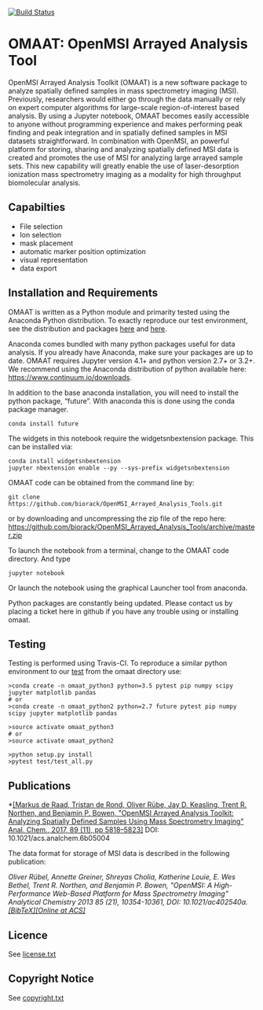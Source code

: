 [![Build Status](https://travis-ci.org/biorack/omaat.png?branch=master)](https://travis-ci.org/biorack/omaat)

# OMAAT: OpenMSI Arrayed Analysis Tool

OpenMSI Arrayed Analysis Toolkit (OMAAT) is a new software package to analyze spatially defined samples in mass spectrometry imaging (MSI). Previously, researchers would either go through the data manually or rely on expert computer algorithms for large-scale region-of-interest based analysis. By using a Jupyter notebook, OMAAT becomes easily accessible to anyone without programming experience and makes performing peak finding and peak integration and in spatially defined samples in MSI datasets straightforward. In combination with OpenMSI, an powerful platform for storing, sharing and analyzing spatially defined MSI data is created and promotes the use of MSI for analyzing large arrayed sample sets. This new capability will greatly enable the use of laser-desorption ionization mass spectrometry imaging as a modality for high throughput biomolecular analysis. 

## Capabilties

* File selection
* Ion selection
* mask placement
* automatic marker position optimization
* visual representation
* data export


## Installation and Requirements

OMAAT is written as a Python module and primarity tested using the Anaconda Python distribution.  To exactly reproduce our test environment, see the distribution and packages [here](.travis.yml) and [here](setup.py).

Anaconda comes bundled with many python packages useful for data analysis.  If you already have Anaconda, make sure your packages are up to date.  OMAAT requires Jupyter version 4.1+ and python version 2.7+ or 3.2+. We recommend using the Anaconda distribution of python available here: https://www.continuum.io/downloads.

In addition to the base anaconda installation, you will need to install the python package, “future”.  With anaconda this is done using the conda package manager.

```
conda install future
```

The widgets in this notebook require the widgetsnbextension package.  This can be installed via:

```
conda install widgetsnbextension
jupyter nbextension enable --py --sys-prefix widgetsnbextension
```

OMAAT code can be obtained from the command line by:

```
git clone https://github.com/biorack/OpenMSI_Arrayed_Analysis_Tools.git
```
or by downloading and uncompressing the zip file of the repo here: https://github.com/biorack/OpenMSI_Arrayed_Analysis_Tools/archive/master.zip

To launch the notebook from a terminal, change to the OMAAT code directory.  And type
```
jupyter notebook
```
Or launch the notebook using the graphical Launcher tool from anaconda.

Python packages are constantly being updated.  Please contact us by placing a ticket here in github if you have any trouble using or installing omaat.

## Testing

Testing is performed using Travis-CI.  To reproduce a similar python environment to our [test](.travis.yml) from the omaat directory use:

```
>conda create -n omaat_python3 python=3.5 pytest pip numpy scipy jupyter matplotlib pandas
# or
>conda create -n omaat_python2 python=2.7 future pytest pip numpy scipy jupyter matplotlib pandas

>source activate omaat_python3
# or
>source activate omaat_python2

>python setup.py install
>pytest test/test_all.py
```

## Publications

*[[Markus de Raad, Tristan de Rond, Oliver Rübe, Jay D. Keasling, Trent R. Northen, and Benjamin P. Bowen, "OpenMSI Arrayed Analysis Toolkit: Analyzing Spatially Defined Samples Using Mass Spectrometry Imaging" Anal. Chem., 2017, 89 (11), pp 5818–5823]](http://pubs.acs.org/doi/abs/10.1021/acs.analchem.6b05004)
DOI: 10.1021/acs.analchem.6b05004

The data format for storage of MSI data is described in the following publication:

*Oliver Rübel, Annette Greiner, Shreyas Cholia, Katherine Louie, E. Wes Bethel, Trent R. Northen, and Benjamin P. Bowen, "OpenMSI: A High-Performance Web-Based Platform for Mass Spectrometry Imaging" Analytical Chemistry 2013 85 (21), 10354-10361, DOI: 10.1021/ac402540a. [[BibTeX]](https://openmsi.nersc.gov/site_media/openmsi/images/publications/openmsi_acs_2013.bib)[[Online at ACS]](http://pubs.acs.org/doi/abs/10.1021/ac402540a)*


## Licence

See [license.txt](license.txt)

## Copyright Notice

See [copyright.txt](copyright.txt)

